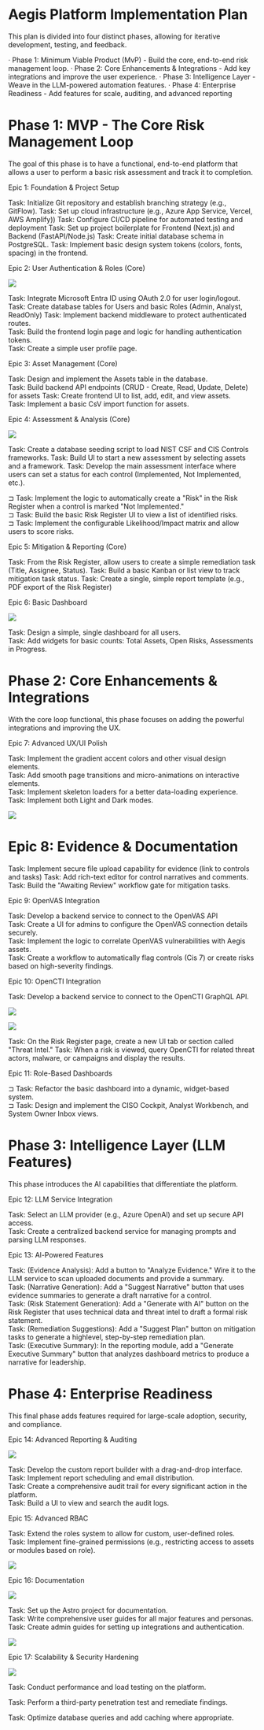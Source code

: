 # Aegis Platform Implementation Plan  

This plan is divided into four distinct phases, allowing for iterative development, testing, and feedback.  

· Phase 1: Minimum Viable Product (MvP) - Build the core, end-to-end risk management loop. · Phase 2: Core Enhancements & Integrations - Add key integrations and improve the user experience. · Phase 3: Intelligence Layer - Weave in the LLM-powered automation features. · Phase 4: Enterprise Readiness - Add features for scale, auditing, and advanced reporting  

# Phase 1: MVP - The Core Risk Management Loop  

The goal of this phase is to have a functional, end-to-end platform that allows a user to perform a basic risk assessment and track it to completion.  

Epic 1: Foundation & Project Setup  

Task: Initialize Git repository and establish branching strategy (e.g., GitFlow). Task: Set up cloud infrastructure (e.g., Azure App Service, Vercel, AWS Amplify)) Task: Configure CI/CD pipeline for automated testing and deployment Task: Set up project boilerplate for Frontend (Next.js) and Backend (FastAPI/Node.js) Task: Create initial database schema in PostgreSQL. Task: Implement basic design system tokens (colors, fonts, spacing) in the frontend.  

Epic 2: User Authentication & Roles (Core)  

![](images/uyi005.jpg)  

Task: Integrate Microsoft Entra ID using OAuth 2.0 for user login/logout.   
Task: Create database tables for Users and basic Roles (Admin, Analyst, ReadOnly) Task: Implement backend middleware to protect authenticated routes.   
Task: Build the frontend login page and logic for handling authentication tokens.   
Task: Create a simple user profile page.  

Epic 3: Asset Management (Core)  

Task: Design and implement the Assets table in the database.   
Task: Build backend API endpoints (CRUD - Create, Read, Update, Delete) for assets Task: Create frontend Ul to list, add, edit, and view assets.   
Task: Implement a basic CsV import function for assets.  

Epic 4: Assessment & Analysis (Core)  

![](images/im2cty.jpg)  

Task: Create a database seeding script to load NIST CSF and CIS Controls frameworks. Task: Build Ul to start a new assessment by selecting assets and a framework. Task: Develop the main assessment interface where users can set a status for each control (Implemented, Not Implemented, etc.).  

$\sqsupset$ Task: Implement the logic to automatically create a "Risk" in the Risk Register when a control is marked "Not Implemented."   
$\sqsupset$ Task: Build the basic Risk Register Ul to view a list of identified risks.   
$\sqsupset$ Task: Implement the configurable Likelihood/Impact matrix and allow users to score risks.  

Epic 5: Mitigation & Reporting (Core)  

Task: From the Risk Register, allow users to create a simple remediation task (Title, Assignee, Status). Task: Build a basic Kanban or list view to track mitigation task status. Task: Create a single, simple report template (e.g., PDF export of the Risk Register)  

Epic 6: Basic Dashboard  

![](images/b86zu0.jpg)  

Task: Design a simple, single dashboard for all users.   
Task: Add widgets for basic counts: Total Assets, Open Risks, Assessments in Progress.  

# Phase 2: Core Enhancements & Integrations  

With the core loop functional, this phase focuses on adding the powerful integrations and improving the UX.  

Epic 7: Advanced UX/UI Polish  

Task: Implement the gradient accent colors and other visual design elements.   
Task: Add smooth page transitions and micro-animations on interactive elements.   
Task: Implement skeleton loaders for a better data-loading experience.   
Task: Implement both Light and Dark modes.  

![](images/fkkpd4.jpg)  

# Epic 8: Evidence & Documentation  

Task: Implement secure file upload capability for evidence (link to controls and tasks) Task: Add rich-text editor for control narratives and comments. Task: Build the "Awaiting Review" workflow gate for mitigation tasks.  

Epic 9: OpenVAS Integration  

Task: Develop a backend service to connect to the OpenVAS APl   
Task: Create a UI for admins to configure the OpenVAS connection details securely.   
Task: Implement the logic to correlate OpenVAS vulnerabilities with Aegis assets.   
Task: Create a workflow to automatically flag controls (Cis 7) or create risks based on high-severity findings.  

Epic 10: OpenCTI Integration  

Task: Develop a backend service to connect to the OpenCTI GraphQL APl.  

![](images/42dwzu.jpg)  

![](images/tl991k.jpg)  

Task: On the Risk Register page, create a new Ul tab or section called "Threat Intel." Task: When a risk is viewed, query OpenCTI for related threat actors, malware, or campaigns and display the results.  

Epic 11: Role-Based Dashboards  

$\sqsupset$ Task: Refactor the basic dashboard into a dynamic, widget-based system.   
$\sqsupset$ Task: Design and implement the CISO Cockpit, Analyst Workbench, and System Owner Inbox views.  

# Phase 3: Intelligence Layer (LLM Features)  

This phase introduces the Al capabilities that differentiate the platform.  

Epic 12: LLM Service Integration  

Task: Select an LLM provider (e.g., Azure OpenAl) and set up secure API access.   
Task: Create a centralized backend service for managing prompts and parsing LLM responses.  

Epic 13: Al-Powered Features  

Task: (Evidence Analysis): Add a button to "Analyze Evidence." Wire it to the LLM service to scan uploaded documents and provide a summary.   
Task: (Narrative Generation): Add a "Suggest Narrative" button that uses evidence summaries to generate a draft narrative for a control.   
Task: (Risk Statement Generation): Add a "Generate with AI" button on the Risk Register that uses technical data and threat intel to draft a formal risk statement.   
Task: (Remediation Suggestions): Add a "Suggest Plan" button on mitigation tasks to generate a highlevel, step-by-step remediation plan.   
Task: (Executive Summary): In the reporting module, add a "Generate Executive Summary" button that analyzes dashboard metrics to produce a narrative for leadership.  

# Phase 4: Enterprise Readiness  

This final phase adds features required for large-scale adoption, security, and compliance.  

Epic 14: Advanced Reporting & Auditing  

![](images/cfx3nd.jpg)  

Task: Develop the custom report builder with a drag-and-drop interface.   
Task: Implement report scheduling and email distribution.   
Task: Create a comprehensive audit trail for every significant action in the platform.   
Task: Build a Ul to view and search the audit logs.  

Epic 15: Advanced RBAC  

Task: Extend the roles system to allow for custom, user-defined roles.   
Task: Implement fine-grained permissions (e.g., restricting access to assets or modules based on role).  

![](images/7svcll.jpg)  

Epic 16: Documentation  

![](images/iq1hxg.jpg)  

Task: Set up the Astro project for documentation.   
Task: Write comprehensive user guides for all major features and personas.   
Task: Create admin guides for setting up integrations and authentication.  

![](images/accrnc.jpg)  

Epic 17: Scalability & Security Hardening  

![](images/zccxwi.jpg)  

Task: Conduct performance and load testing on the platform.  

Task: Perform a third-party penetration test and remediate findings.  

Task: Optimize database queries and add caching where appropriate.  